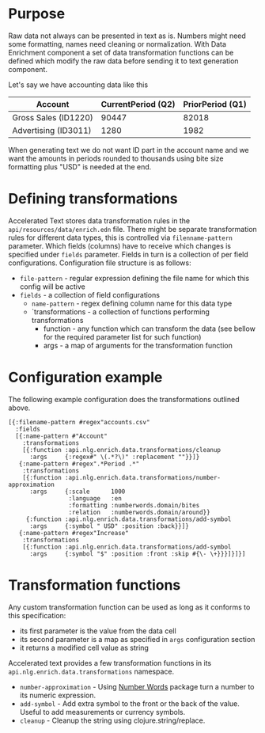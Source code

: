 # Purpose
Raw data not always can be presented in text as is. Numbers might need some formatting, names need cleaning or normalization. With Data Enrichment component a set of data transformation functions can be defined which modify the raw data before sending it to text generation component. 

Let's say we have accounting data like this

 Account | CurrentPeriod (Q2) | PriorPeriod (Q1) 
---------|--------------------|-----------------
Gross Sales (ID1220) | 90447 | 82018 | 8429
Advertising (ID3011) | 1280 | 1982 | -702

When generating text we do not want ID part in the account name and we want the amounts in periods rounded to thousands using bite size formatting plus "USD" is needed at the end.

# Defining transformations

Accelerated Text stores data transformation rules in the `api/resources/data/enrich.edn` file. There might be separate transformation rules for different data types, this is controlled via `filenname-pattern` parameter. Which fields (columns) have to receive which changes is specified under `fields` parameter. Fields in turn is a collection of per field configurations. Configuration file structure is as follows:

* `file-pattern` - regular expression defining the file name for which this config will be active
* `fields` - a collection of field configurations
    * `name-pattern` - regex defining column name for this data type
    * `transformations - a collection of functions performing transformations
        * function - any function which can transform the data (see bellow for the required parameter list for such function)
        * args - a map of arguments for the transformation function

# Configuration example

The following example configuration does the transformations outlined above.

```
[{:filename-pattern #regex"accounts.csv"
  :fields
  [{:name-pattern #"Account"
    :transformations
    [{:function :api.nlg.enrich.data.transformations/cleanup
      :args     {:regex#" \(.*?\)" :replacement ""}}]}
   {:name-pattern #regex".*Period .*"
    :transformations
    [{:function :api.nlg.enrich.data.transformations/number-approximation
      :args     {:scale      1000
                 :language   :en
                 :formatting :numberwords.domain/bites
                 :relation   :numberwords.domain/around}}
     {:function :api.nlg.enrich.data.transformations/add-symbol
      :args     {:symbol " USD" :position :back}}]}
   {:name-pattern #regex"Increase"
    :transformations
    [{:function :api.nlg.enrich.data.transformations/add-symbol
      :args     {:symbol "$" :position :front :skip #{\- \+}}}]}]}]
```

# Transformation functions

Any custom transformation function can be used as long as it conforms to this specification:
* its first parameter is the value from the data cell
* its second parameter is a map as specified in `args` configuration section
* it returns a modified cell value as string

Accelerated text provides a few transformation functions in its `api.nlg.enrich.data.transformations` namespace.
* `number-approximation` - Using [Number Words](https://github.com/tokenmill/numberwords) package turn a number to its numeric expression.
* `add-symbol` - Add extra symbol to the front or the back of the value. Useful to add measurements or currency symbols.
* `cleanup` - Cleanup the string using clojure.string/replace.
